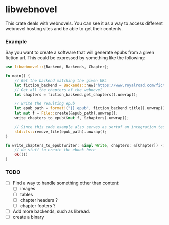 # libwebnovel

This crate deals with webnovels. You can see it as a way to access different
webnovel hosting sites and be able to get their contents.

### Example
Say you want to create a software that will generate epubs from a given
fiction url. This could be expressed by something like the following:

```rust
use libwebnovel::{Backend, Backends, Chapter};

fn main() {
    // Get the backend matching the given URL
    let fiction_backend = Backends::new("https://www.royalroad.com/fiction/21220/mother-of-learning").unwrap();
    // Get all the chapters of the webnovel
    let chapters = fiction_backend.get_chapters().unwrap();

    // write the resulting epub
    let epub_path = format!("{}.epub", fiction_backend.title().unwrap());
    let mut f = File::create(&epub_path).unwrap();
    write_chapters_to_epub(&mut f, &chapters).unwrap();

    // Since this code example also serves as sortof an integration test, remove the created file :p
    std::fs::remove_file(epub_path).unwrap();
}

fn write_chapters_to_epub(writer: &impl Write, chapters: &[Chapter]) -> Result<(), io::Error> {
    // do stuff to create the ebook here
    Ok(())
}
```

### TODO

- [ ] Find a way to handle something other than content:
  - [ ] images
  - [ ] tables
  - [ ] chapter headers ?
  - [ ] chapter footers ?
- [ ] Add more backends, such as libread.
- [ ] create a binary
